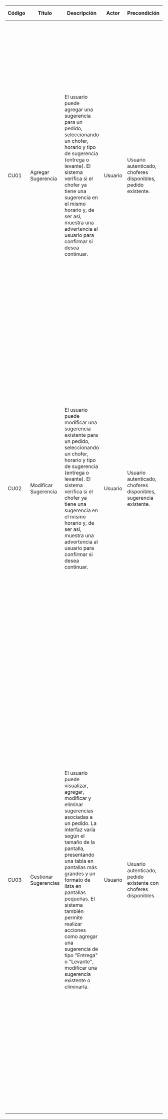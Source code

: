 
| **Código** | **Título**            | **Descripción**                                                                                                                                                                                                                                                                                                                                                                                      | **Actor** | **Precondición**                                                 | **Flujo de Trabajo Principal**                                                                                                                                                                                                                                                                                                                                                                                                                                                                                                                                                                                                                                                                                                                                                                                                                                                                                                                                                                                                                                                          | **Flujo Alternativo**                                                                                                                                                                                                                                                                                                                                                                                                                                                                                                                                                                                                                                                                                                                                                                                                                |
| ---------- | --------------------- | ---------------------------------------------------------------------------------------------------------------------------------------------------------------------------------------------------------------------------------------------------------------------------------------------------------------------------------------------------------------------------------------------------- | --------- | ---------------------------------------------------------------- | --------------------------------------------------------------------------------------------------------------------------------------------------------------------------------------------------------------------------------------------------------------------------------------------------------------------------------------------------------------------------------------------------------------------------------------------------------------------------------------------------------------------------------------------------------------------------------------------------------------------------------------------------------------------------------------------------------------------------------------------------------------------------------------------------------------------------------------------------------------------------------------------------------------------------------------------------------------------------------------------------------------------------------------------------------------------------------------- | ------------------------------------------------------------------------------------------------------------------------------------------------------------------------------------------------------------------------------------------------------------------------------------------------------------------------------------------------------------------------------------------------------------------------------------------------------------------------------------------------------------------------------------------------------------------------------------------------------------------------------------------------------------------------------------------------------------------------------------------------------------------------------------------------------------------------------------ |
| CU01       | Agregar Sugerencia    | El usuario puede agregar una sugerencia para un pedido, seleccionando un chofer, horario y tipo de sugerencia (entrega o levante). El sistema verifica si el chofer ya tiene una sugerencia en el mismo horario y, de ser así, muestra una advertencia al usuario para confirmar si desea continuar.                                                                                                 | Usuario   | Usuario autenticado, choferes disponibles, pedido existente.     | 1. El usuario abre el modal para agregar una sugerencia a un pedido.  <br>2. El usuario selecciona un chofer de la lista desplegable.  <br>3. El usuario selecciona un horario sugerido.  <br>4. El usuario verifica el tipo de sugerencia (entrega o levante) que ya está preseleccionado.  <br>5. El usuario hace clic en el botón "Agregar Sugerencia".  <br>6. El sistema verifica si el chofer ya tiene una sugerencia en el mismo horario a través de la API.  <br>7. Si no hay conflictos de horario, el sistema envía la sugerencia a la API y la guarda en el sistema.  <br>8. El sistema muestra un mensaje de éxito y cierra el modal después de un breve intervalo.                                                                                                                                                                                                                                                                                                                                                                                                         | 7a. Si el chofer ya tiene una sugerencia en el mismo horario:  <br>- El sistema muestra una advertencia al usuario indicando el conflicto de horario con la información del otro pedido.  <br>- El usuario puede optar por confirmar y agregar la sugerencia a pesar del conflicto o cancelar la acción.  <br>- Si el usuario confirma, el sistema envía la sugerencia a la API y la guarda en el sistema.  <br>- Si el usuario cancela, la acción se detiene y permanece en el modal.  <br>  <br>8a. Si ocurre un error al intentar agregar la sugerencia:  <br>- El sistema muestra un mensaje de error indicando que no se pudo agregar la sugerencia.  <br>- El usuario puede intentar nuevamente o cerrar el modal.                                                                                                             |
| CU02       | Modificar Sugerencia  | El usuario puede modificar una sugerencia existente para un pedido, seleccionando un chofer, horario y tipo de sugerencia (entrega o levante). El sistema verifica si el chofer ya tiene una sugerencia en el mismo horario y, de ser así, muestra una advertencia al usuario para confirmar si desea continuar.                                                                                     | Usuario   | Usuario autenticado, choferes disponibles, sugerencia existente. | 1. El usuario abre el modal para modificar una sugerencia existente.  <br>2. El usuario selecciona un chofer de la lista desplegable.  <br>3. El usuario selecciona un nuevo horario sugerido.  <br>4. El usuario selecciona el tipo de sugerencia (entrega o levante).  <br>5. El usuario hace clic en el botón "Modificar Sugerencia".  <br>6. El sistema verifica si el chofer ya tiene una sugerencia en el mismo horario a través de la API.  <br>7. Si no hay conflictos de horario, el sistema actualiza la sugerencia en la API y la guarda en el sistema.  <br>8. El sistema muestra un mensaje de éxito y cierra el modal después de un breve intervalo.                                                                                                                                                                                                                                                                                                                                                                                                                      | 7a. Si el chofer ya tiene una sugerencia en el mismo horario:  <br>- El sistema muestra una advertencia al usuario indicando el conflicto de horario con la información del otro pedido.  <br>- El usuario puede optar por confirmar y modificar la sugerencia a pesar del conflicto o cancelar la acción.  <br>- Si el usuario confirma, el sistema actualiza la sugerencia en la API y la guarda en el sistema.  <br>- Si el usuario cancela, la acción se detiene y permanece en el modal.  <br>  <br>8a. Si ocurre un error al intentar modificar la sugerencia:  <br>- El sistema muestra un mensaje de error indicando que no se pudo modificar la sugerencia.  <br>- El usuario puede intentar nuevamente o cerrar el modal.                                                                                                  |
| CU03       | Gestionar Sugerencias | El usuario puede visualizar, agregar, modificar y eliminar sugerencias asociadas a un pedido. La interfaz varía según el tamaño de la pantalla, presentando una tabla en pantallas más grandes y un formato de lista en pantallas pequeñas. El sistema también permite realizar acciones como agregar una sugerencia de tipo "Entrega" o "Levante", modificar una sugerencia existente o eliminarla. | Usuario   | Usuario autenticado, pedido existente con choferes disponibles.  | 1. El usuario accede a la pantalla de sugerencias de un pedido específico.  <br>2. El sistema muestra las sugerencias actuales en formato tabla o lista dependiendo del tamaño de la pantalla.  <br>3. Si no existen sugerencias, el usuario puede agregar una nueva sugerencia de tipo "Entrega" o "Levante" haciendo clic en el botón correspondiente.  <br>4. Si existen sugerencias, el usuario puede optar por modificar o eliminar una sugerencia existente usando los botones "Modificar" o "Eliminar" en cada fila de la sugerencia.  <br>5. Al hacer clic en "Agregar Sugerencia", se muestra un modal donde el usuario selecciona un chofer, horario y tipo de sugerencia.  <br>6. El usuario confirma la acción, y el sistema guarda la sugerencia, la cual se muestra inmediatamente en la lista.  <br>7. Si el usuario elige modificar una sugerencia, se abre un modal con los datos actuales, donde el usuario puede hacer cambios y guardarlos.  <br>8. Si el usuario elige eliminar una sugerencia, el sistema la elimina de la base de datos y la lista se actualiza. | 5a. Si ocurre un error al agregar la sugerencia:  <br>- El sistema muestra un mensaje de error y el usuario puede intentar nuevamente.  <br>  <br>7a. Si ocurre un error al modificar la sugerencia:  <br>- El sistema muestra un mensaje de error y el usuario puede intentar nuevamente.  <br>  <br>8a. Si ocurre un error al eliminar la sugerencia:  <br>- El sistema muestra un mensaje de error y la sugerencia no se elimina.  <br>  <br>4a. Si el tipo de sugerencia seleccionada es "Levante", el sistema busca automáticamente el número de volqueta asociado al pedido. Si no hay un número de volqueta asociado, el usuario debe agregarlo manualmente antes de confirmar la sugerencia.  <br>  <br>3a. Si el pedido ya tiene dos movimientos registrados, el sistema desactiva la opción de agregar nuevas sugerencias. |








